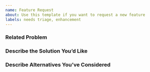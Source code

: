```yaml
---
name: Feature Request
about: Use this template if you want to request a new feature
labels: needs triage, enhancement
---
```


<!--
Please only report feature requests here, that are specific to the DSF (core) itself.
If you have a feature requests regarding a process plugin, please file a feature request on the respective [repository](https://dsf.dev/stable/maintain/install-plugins.html).
-->
<!-- IMPORTANT: Please make sure to remove any sensitive information from your input! -->


### Related Problem
<!-- Is your feature request related to a problem? Please describe.
A clear and concise description of the problem . Ex. I'm always frustrated when \[...\] -->

### Describe the Solution You’d Like
<!-- A clear and concise description of what you want to happen. -->

### Describe Alternatives You’ve Considered
<!-- A clear and concise description of any alternative solutions or features you've considered. -->

